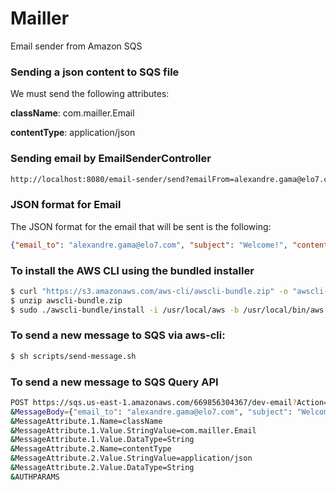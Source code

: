 # Mailler
Email sender from Amazon SQS

### Sending a json content to SQS file

We must send the following attributes:

**className**: com.mailler.Email

**contentType**: application/json

### Sending email by EmailSenderController

```bash
http://localhost:8080/email-sender/send?emailFrom=alexandre.gama@elo7.com&emailTo=alexandre.gama@elo7.com
```

### JSON format for Email

The JSON format for the email that will be sent is the following:

```json
{"email_to": "alexandre.gama@elo7.com", "subject": "Welcome!", "content": "Welcome to Elo7!"}
```

### To install the AWS CLI using the bundled installer

```bash
$ curl "https://s3.amazonaws.com/aws-cli/awscli-bundle.zip" -o "awscli-bundle.zip"
$ unzip awscli-bundle.zip
$ sudo ./awscli-bundle/install -i /usr/local/aws -b /usr/local/bin/aws
```

### To send a new message to SQS via aws-cli:

```bash
$ sh scripts/send-message.sh
```

### To send a new message to SQS Query API

```bash
POST https://sqs.us-east-1.amazonaws.com/669856304367/dev-email?Action=SendMessage
&MessageBody={"email_to": "alexandre.gama@elo7.com", "subject": "Welcome", "content": "Welcome to Elo7"}
&MessageAttribute.1.Name=className
&MessageAttribute.1.Value.StringValue=com.mailler.Email
&MessageAttribute.1.Value.DataType=String
&MessageAttribute.2.Name=contentType
&MessageAttribute.2.Value.StringValue=application/json
&MessageAttribute.2.Value.DataType=String
&AUTHPARAMS
```
